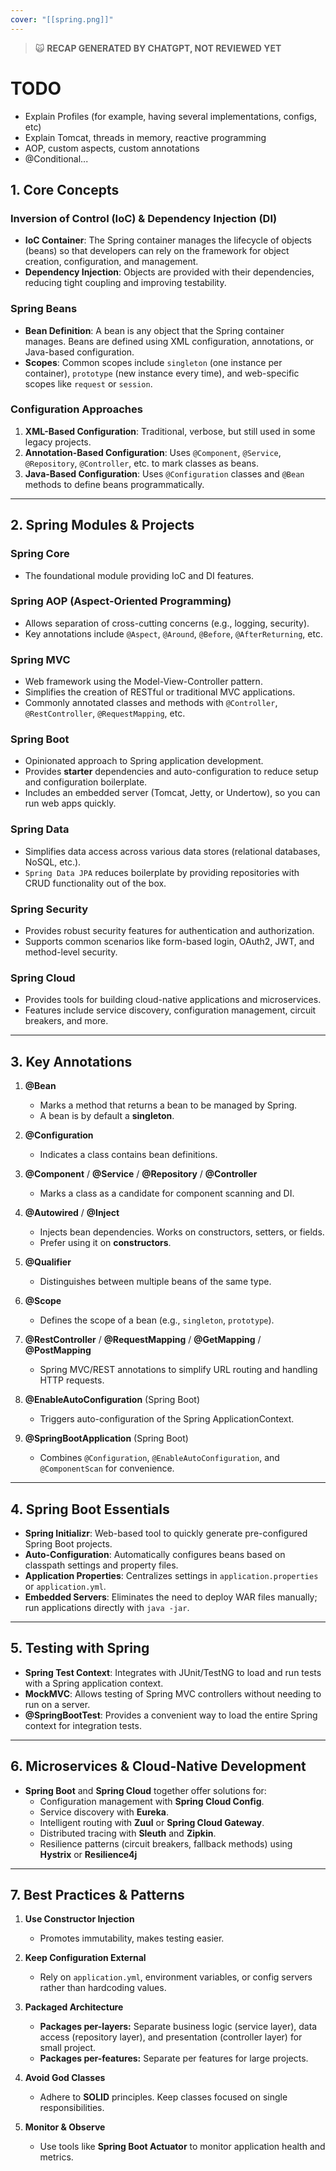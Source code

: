 ```yaml
---
cover: "[[spring.png]]"
---
```

>🙀 **RECAP GENERATED BY CHATGPT, NOT REVIEWED YET**

# TODO
- Explain Profiles (for example, having several implementations, configs, etc)
- Explain Tomcat, threads in memory, reactive programming
- AOP, custom aspects, custom annotations
- @Conditional...

## 1. Core Concepts

### Inversion of Control (IoC) & Dependency Injection (DI)
- **IoC Container**: The Spring container manages the lifecycle of objects (beans) so that developers can rely on the framework for object creation, configuration, and management.
- **Dependency Injection**: Objects are provided with their dependencies, reducing tight coupling and improving testability.

### Spring Beans
- **Bean Definition**: A bean is any object that the Spring container manages. Beans are defined using XML configuration, annotations, or Java-based configuration.
- **Scopes**: Common scopes include `singleton` (one instance per container), `prototype` (new instance every time), and web-specific scopes like `request` or `session`.

### Configuration Approaches
1. **XML-Based Configuration**: Traditional, verbose, but still used in some legacy projects.
2. **Annotation-Based Configuration**: Uses `@Component`, `@Service`, `@Repository`, `@Controller`, etc. to mark classes as beans.
3. **Java-Based Configuration**: Uses `@Configuration` classes and `@Bean` methods to define beans programmatically.

---

## 2. Spring Modules & Projects

### Spring Core
- The foundational module providing IoC and DI features.

### Spring AOP (Aspect-Oriented Programming)
- Allows separation of cross-cutting concerns (e.g., logging, security).
- Key annotations include `@Aspect`, `@Around`, `@Before`, `@AfterReturning`, etc.

### Spring MVC
- Web framework using the Model-View-Controller pattern.
- Simplifies the creation of RESTful or traditional MVC applications.
- Commonly annotated classes and methods with `@Controller`, `@RestController`, `@RequestMapping`, etc.

### Spring Boot
- Opinionated approach to Spring application development.
- Provides **starter** dependencies and auto-configuration to reduce setup and configuration boilerplate.
- Includes an embedded server (Tomcat, Jetty, or Undertow), so you can run web apps quickly.

### Spring Data
- Simplifies data access across various data stores (relational databases, NoSQL, etc.).
- `Spring Data JPA` reduces boilerplate by providing repositories with CRUD functionality out of the box.

### Spring Security
- Provides robust security features for authentication and authorization.
- Supports common scenarios like form-based login, OAuth2, JWT, and method-level security.

### Spring Cloud
- Provides tools for building cloud-native applications and microservices.
- Features include service discovery, configuration management, circuit breakers, and more.

---

## 3. Key Annotations

1. **@Bean**
    - Marks a method that returns a bean to be managed by Spring.
    - A bean is by default a **singleton**.
    
2. **@Configuration**
    - Indicates a class contains bean definitions.
    
3. **@Component** / **@Service** / **@Repository** / **@Controller**
    - Marks a class as a candidate for component scanning and DI.
    
4. **@Autowired** / **@Inject**
    - Injects bean dependencies. Works on constructors, setters, or fields.
    - Prefer using it on **constructors**.
    
5. **@Qualifier**
    - Distinguishes between multiple beans of the same type.

6. **@Scope**
    - Defines the scope of a bean (e.g., `singleton`, `prototype`).
    
7. **@RestController** / **@RequestMapping** / **@GetMapping** / **@PostMapping**
    - Spring MVC/REST annotations to simplify URL routing and handling HTTP requests.
    
8. **@EnableAutoConfiguration** (Spring Boot)
    - Triggers auto-configuration of the Spring ApplicationContext.
    
9. **@SpringBootApplication** (Spring Boot)
    - Combines `@Configuration`, `@EnableAutoConfiguration`, and `@ComponentScan` for convenience.

---

## 4. Spring Boot Essentials

- **Spring Initializr**: Web-based tool to quickly generate pre-configured Spring Boot projects.
- **Auto-Configuration**: Automatically configures beans based on classpath settings and property files.
- **Application Properties**: Centralizes settings in `application.properties` or `application.yml`.
- **Embedded Servers**: Eliminates the need to deploy WAR files manually; run applications directly with `java -jar`.

---

## 5. Testing with Spring

- **Spring Test Context**: Integrates with JUnit/TestNG to load and run tests with a Spring application context.
- **MockMVC**: Allows testing of Spring MVC controllers without needing to run on a server.
- **@SpringBootTest**: Provides a convenient way to load the entire Spring context for integration tests.

---

## 6. Microservices & Cloud-Native Development

- **Spring Boot** and **Spring Cloud** together offer solutions for:
    - Configuration management with **Spring Cloud Config**.
    - Service discovery with **Eureka**.
    - Intelligent routing with **Zuul** or **Spring Cloud Gateway**.
    - Distributed tracing with **Sleuth** and **Zipkin**.
    - Resilience patterns (circuit breakers, fallback methods) using **Hystrix** or **Resilience4j**

---

## 7. Best Practices & Patterns

1. **Use Constructor Injection**
    - Promotes immutability, makes testing easier.
    
2. **Keep Configuration External**
    - Rely on `application.yml`, environment variables, or config servers rather than hardcoding values.
    
3. **Packaged Architecture**
    - **Packages per-layers:** Separate business logic (service layer), data access (repository layer), and presentation (controller layer) for small project.
    - **Packages per-features:** Separate per features for large projects.
    
4. **Avoid God Classes**
    - Adhere to **SOLID** principles. Keep classes focused on single responsibilities.
    
5. **Monitor & Observe**
    - Use tools like **Spring Boot Actuator** to monitor application health and metrics.
